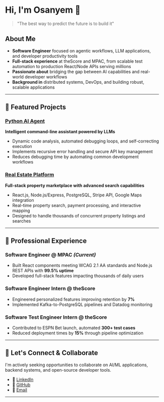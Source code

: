 # Hi, I'm Osanyem 👋
> "The best way to predict the future is to build it"

## About Me
- **Software Engineer** focused on agentic workflows, LLM applications, and developer productivity tools
- **Full-stack experience** at theScore and MPAC, from scalable test automation to production React/Node APIs serving millions
- **Passionate about** bridging the gap between AI capabilities and real-world developer workflows
- **Background in** distributed systems, DevOps, and building robust, scalable applications

---

## 🚀 Featured Projects

### [Python AI Agent](https://github.com/Osanyem/Python-AI-Agent)
**Intelligent command-line assistant powered by LLMs**
- Dynamic code analysis, automated debugging loops, and self-correcting execution
- Implements recursive error handling and secure API key management
- Reduces debugging time by automating common development workflows

### [Real Estate Platform](https://github.com/Osanyem/Citi-Estate) 
**Full-stack property marketplace with advanced search capabilities**
- React.js, Node.js/Express, PostgreSQL, Stripe API, Google Maps integration
- Real-time property search, payment processing, and interactive mapping
- Designed to handle thousands of concurrent property listings and searches

---

## 💼 Professional Experience

### **Software Engineer @ MPAC** *(Current)*
- Built React components meeting WCAG 2.1 AA standards and Node.js REST APIs with **99.5% uptime**
- Developed full-stack features impacting thousands of daily users

### **Software Engineer Intern @ theScore** 
- Engineered personalized features improving retention by **7%**
- Implemented Kafka-to-PostgreSQL pipelines and Datadog monitoring

### **Software Test Engineer Intern @ theScore**
- Contributed to ESPN Bet launch, automated **300+ test cases**
- Reduced deployment times by **15%** through pipeline optimization

---

## 🤝 Let's Connect & Collaborate

I'm actively seeking opportunities to collaborate on AI/ML applications, backend systems, and open-source developer tools.

- 💼 [LinkedIn](https://linkedin.com/in/osanyemo)  
- 🐙 [GitHub](https://github.com/Osanyem)  
- 📧 [Email](mailto:osanyemo@gmail.com)

---


